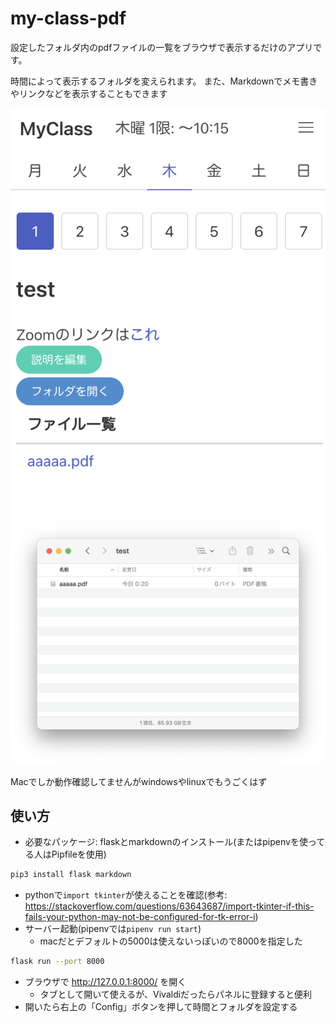 # my-class-pdf

設定したフォルダ内のpdfファイルの一覧をブラウザで表示するだけのアプリです。

時間によって表示するフォルダを変えられます。
また、Markdownでメモ書きやリンクなどを表示することもできます

![img1](./test_image1.png)
![img2](./test_image2.png)

Macでしか動作確認してませんがwindowsやlinuxでもうごくはず

## 使い方

* 必要なパッケージ: flaskとmarkdownのインストール(またはpipenvを使ってる人はPipfileを使用)
```bash
pip3 install flask markdown
```
* pythonで`import tkinter`が使えることを確認(参考: https://stackoverflow.com/questions/63643687/import-tkinter-if-this-fails-your-python-may-not-be-configured-for-tk-error-i)
* サーバー起動(pipenvでは`pipenv run start`)
  * macだとデフォルトの5000は使えないっぽいので8000を指定した
```bash
flask run --port 8000
```
* ブラウザで http://127.0.0.1:8000/ を開く
  * タブとして開いて使えるが、Vivaldiだったらパネルに登録すると便利
* 開いたら右上の「Config」ボタンを押して時間とフォルダを設定する
